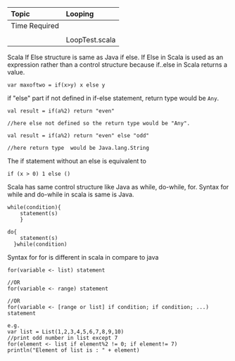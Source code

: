 | Topic | Looping |
| :--- | :--- |
| Time Required |  |
|  |  |
|  | LoopTest.scala |

Scala If Else structure is same as Java if else. If Else in Scala is used as an expression rather than a control structure because if..else in Scala returns a value.

`var maxoftwo = if(x>y) x else y`

if "else" part if not defined in if-else statement, return type would be `Any`.

`val result = if(a%2) return "even"`

`//here else not defined so the return type would be "Any".`

`val result = if(a%2) return "even" else "odd"`

`//here return type  would be Java.lang.String`

The if statement without an else is equivalent to

`if (x > 0) 1 else ()`

Scala has same control structure like Java as while, do-while, for. Syntax for while and do-while in scala is same is Java.

```
while(condition){ 
    statement(s)
    }
```

```
do{    
    statement(s)
  }while(condition)
```

Syntax for for is different in scala in compare to java

```
for(variable <- list) statement

//OR
for(variable <- range) statement

//OR
for(variable <- [range or list] if condition; if condition; ...) statement
```

```
e.g.
var list = List(1,2,3,4,5,6,7,8,9,10)
//print odd number in list except 7
for(element <- list if element%2 != 0; if element!= 7) println("Element of list is : " + element)
```



